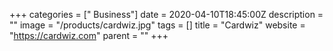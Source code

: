 +++
categories = [" Business"]
date = 2020-04-10T18:45:00Z
description = ""
image = "/products/cardwiz.jpg"
tags = []
title = "Cardwiz"
website = "https://cardwiz.com"
parent = ""
+++
